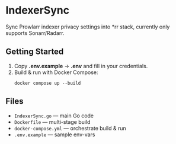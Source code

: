 # IndexerSync

Sync Prowlarr indexer privacy settings into *rr stack, currently only supports Sonarr/Radarr.

## Getting Started

1. Copy **.env.example** → **.env** and fill in your credentials.
2. Build & run with Docker Compose:
   ```
   docker compose up --build
   ```

## Files

- `IndexerSync.go` — main Go code  
- `Dockerfile` — multi-stage build  
- `docker-compose.yml` — orchestrate build & run  
- `.env.example` — sample env-vars  
